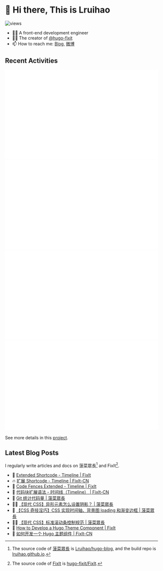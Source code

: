 # 👋 Hi there, This is Lruihao

![views](https://komarev.com/ghpvc/?username=Lruihao&color=ff69b4)

- 👨‍💻 A front-end development engineer
- 👨‍💼 The creator of [@hugo-fixit][hugo-fixit]
- 📫 How to reach me: [Blog][blog], [微博](https://weibo.com/liahao)

## Recent Activities

<div align="center">
    <a href="https://github.com/jstrieb/github-stats#gh-dark-mode-only">
        <img src="https://github.com/Lruihao/github-stats/blob/master/generated/overview.svg#gh-dark-mode-only" />
        <img src="https://github.com/Lruihao/github-stats/blob/master/generated/languages.svg#gh-dark-mode-only" />
    </a>
    <a href="https://github.com/jstrieb/github-stats#gh-light-mode-only">
        <img src="https://github.com/Lruihao/github-stats/blob/master/generated/overview.svg#gh-light-mode-only" />
        <img src="https://github.com/Lruihao/github-stats/blob/master/generated/languages.svg#gh-light-mode-only" />
    </a>
</div>

See more details in this [project](https://github.com/users/Lruihao/projects/1).

## Latest Blog Posts

I regularly write articles and docs on 菠菜眾長[^1] and FixIt[^2].

<!-- BLOG-POST-LIST:START -->
- 📝 [Extended Shortcode - Timeline | FixIt](https://fixit.lruihao.cn/documentation/content-management/shortcodes/extended/timeline/ "Sun Jul 21 2024 2:44 AM")
- 🔥 [扩展 Shortcode - Timeline | FixIt-CN](https://fixit.lruihao.cn/zh-cn/documentation/content-management/shortcodes/extended/timeline/ "Sun Jul 21 2024 2:44 AM")
- 📝 [Code Fences Extended - Timeline | FixIt](https://fixit.lruihao.cn/documentation/content-management/timeline-support/ "Sat Jul 20 2024 11:25 AM")
- 📝 [代码块扩展语法 - 时间线（Timeline） | FixIt-CN](https://fixit.lruihao.cn/zh-cn/documentation/content-management/timeline-support/ "Sat Jul 20 2024 11:25 AM")
- 📝 [Git 统计代码量 | 菠菜眾長](https://lruihao.cn/posts/git-summary/ "Wed Jul 17 2024 8:06 AM")
- 👨‍💻 [【现代 CSS】异形元素怎么设置阴影？ | 菠菜眾長](https://lruihao.cn/posts/drop-shadow/ "Mon Jul 15 2024 2:40 AM")
- 📝 [【CSS 奇技淫巧】CSS 实现时间轴、背景图 loading 和渐变边框 | 菠菜眾長](https://lruihao.cn/posts/fixit-docs-bookmark/ "Sun Jul 14 2024 5:03 AM")
- 👨‍💻 [【现代 CSS】标准滚动条控制规范 | 菠菜眾長](https://lruihao.cn/posts/scrollbar-styling/ "Fri Jun 28 2024 2:29 PM")
- 📝 [How to Develop a Hugo Theme Component | FixIt](https://fixit.lruihao.cn/components/dev-component/ "Thu Jun 27 2024 9:35 AM")
- 📝 [如何开发一个 Hugo 主题组件 | FixIt-CN](https://fixit.lruihao.cn/zh-cn/components/dev-component/ "Thu Jun 27 2024 9:35 AM")

<!-- BLOG-POST-LIST:END -->

<!-- link reference definition -->
[blog]: https://lruihao.cn
[blog-repo]: https://github.com/Lruihao/hugo-blog
[blog-deploy]: https://github.com/Lruihao/lruihao.github.io
[hugo-fixit]: https://github.com/hugo-fixit
[fixit]: https://fixit.lruihao.cn
[fixit-repo]: https://github.com/hugo-fixit/FixIt

<!-- footnote reference definition -->
[^1]: The source code of [菠菜眾長][blog] is [Lruihao/hugo-blog][blog-repo], and the build repo is [lruihao.github.io][blog-deploy].
[^2]: The source code of [FixIt][fixit] is [hugo-fixit/FixIt][fixit-repo].
